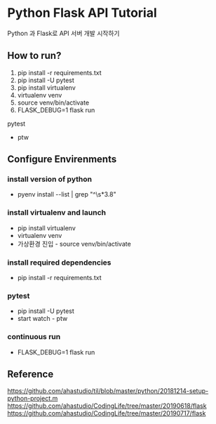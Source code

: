 # Python Flask API Tutorial

Python 과 Flask로 API 서버 개발 시작하기

## How to run?
1. pip install -r requirements.txt
2. pip install -U  pytest
3. pip install virtualenv
4. virtualenv venv
5. source venv/bin/activate
6. FLASK_DEBUG=1 flask run

pytest
* ptw


## Configure Envirenments
### install version of python
* pyenv install --list | grep "^\s*3\.8"

### install virtualenv and launch
* pip install virtualenv
* virtualenv venv
* 가상환경 진입 - source venv/bin/activate

### install required dependencies
* pip install -r requirements.txt

### pytest
* pip install -U  pytest
* start watch - ptw

### continuous run
* FLASK_DEBUG=1 flask run

## Reference
https://github.com/ahastudio/til/blob/master/python/20181214-setup-python-project.m
https://github.com/ahastudio/CodingLife/tree/master/20190618/flask
https://github.com/ahastudio/CodingLife/tree/master/20190717/flask

